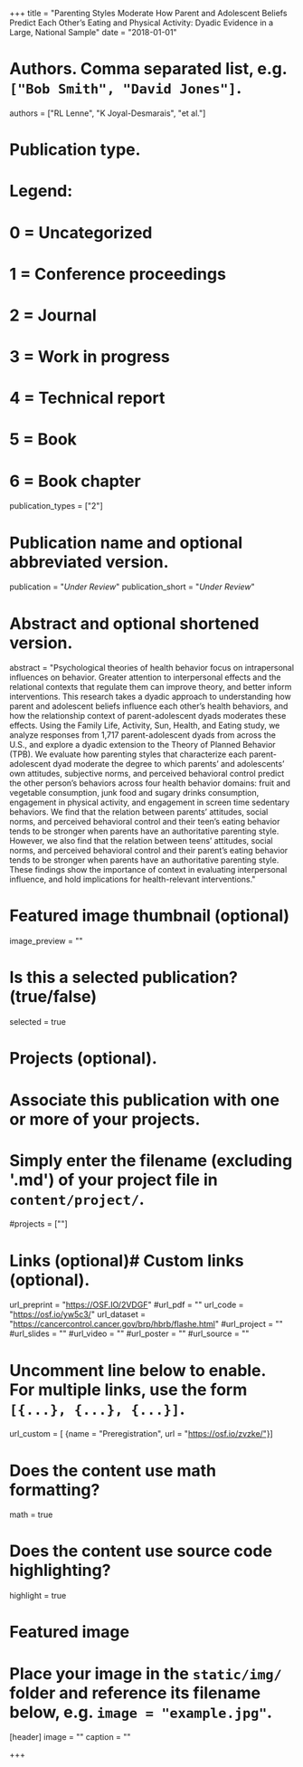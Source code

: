 +++
title = "Parenting Styles Moderate How Parent and Adolescent Beliefs Predict Each Other’s Eating and Physical Activity: Dyadic Evidence in a Large, National Sample"
date = "2018-01-01"

# Authors. Comma separated list, e.g. `["Bob Smith", "David Jones"]`.
authors = ["RL Lenne", "K Joyal-Desmarais", "et al."]

# Publication type.
# Legend:
# 0 = Uncategorized
# 1 = Conference proceedings
# 2 = Journal
# 3 = Work in progress
# 4 = Technical report
# 5 = Book
# 6 = Book chapter
publication_types = ["2"]

# Publication name and optional abbreviated version.
publication = "*Under Review*"
publication_short = "*Under Review*"

# Abstract and optional shortened version.
abstract = "Psychological theories of health behavior focus on intrapersonal influences on behavior. Greater attention to interpersonal effects and the relational contexts that regulate them can improve theory, and better inform interventions. This research takes a dyadic approach to understanding how parent and adolescent beliefs influence each other’s health behaviors, and how the relationship context of parent-adolescent dyads moderates these effects. Using the Family Life, Activity, Sun, Health, and Eating study, we analyze responses from 1,717 parent-adolescent dyads from across the U.S., and explore a dyadic extension to the Theory of Planned Behavior (TPB). We evaluate how parenting styles that characterize each parent-adolescent dyad moderate the degree to which parents’ and adolescents’ own attitudes, subjective norms, and perceived behavioral control predict the other person’s behaviors across four health behavior domains: fruit and vegetable consumption, junk food and sugary drinks consumption, engagement in physical activity, and engagement in screen time sedentary behaviors. We find that the relation between parents’ attitudes, social norms, and perceived behavioral control and their teen’s eating behavior tends to be stronger when parents have an authoritative parenting style. However, we also find that the relation between teens’ attitudes, social norms, and perceived behavioral control and their parent’s eating behavior tends to be stronger when parents have an authoritative parenting style. These findings show the importance of context in evaluating interpersonal influence, and hold implications for health-relevant interventions."
# Featured image thumbnail (optional)
image_preview = ""

# Is this a selected publication? (true/false)
selected = true

# Projects (optional).
#   Associate this publication with one or more of your projects.
#   Simply enter the filename (excluding '.md') of your project file in `content/project/`.
#projects = [""]

# Links (optional)# Custom links (optional).
url_preprint = "https://OSF.IO/2VDGF"
#url_pdf = ""
url_code = "https://osf.io/yw5c3/"
url_dataset = "https://cancercontrol.cancer.gov/brp/hbrb/flashe.html"
#url_project = ""
#url_slides = ""
#url_video = ""
#url_poster = ""
#url_source = ""

#   Uncomment line below to enable. For multiple links, use the form `[{...}, {...}, {...}]`.
url_custom = [ {name = "Preregistration", url = "https://osf.io/zvzke/"}]


# Does the content use math formatting?
math = true

# Does the content use source code highlighting?
highlight = true

# Featured image
# Place your image in the `static/img/` folder and reference its filename below, e.g. `image = "example.jpg"`.
[header]
image = ""
caption = ""

+++


